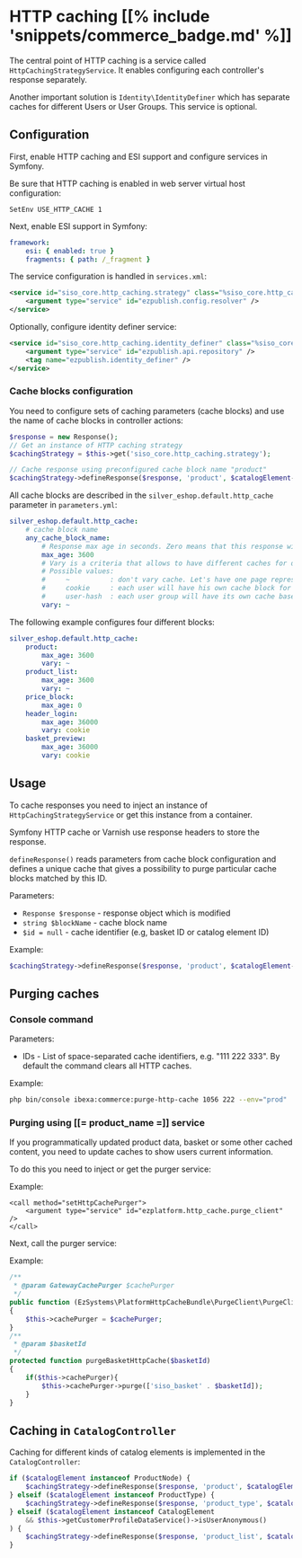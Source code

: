 # HTTP caching [[% include 'snippets/commerce_badge.md' %]]

The central point of HTTP caching is a service called `HttpCachingStrategyService`.
It enables configuring each controller's response separately.

Another important solution is `Identity\IdentityDefiner`
which has separate caches for different Users or User Groups. This service is optional.

## Configuration

First, enable HTTP caching and ESI support and configure services in Symfony.

Be sure that HTTP caching is enabled in web server virtual host configuration:

```
SetEnv USE_HTTP_CACHE 1
```

Next, enable ESI support in Symfony:

``` yaml
framework:
    esi: { enabled: true }
    fragments: { path: /_fragment }
```

The service configuration is handled in `services.xml`:

``` xml
<service id="siso_core.http_caching.strategy" class="%siso_core.http_caching.strategy.class%">
    <argument type="service" id="ezpublish.config.resolver" />
</service>
```

Optionally, configure identity definer service:

``` xml
<service id="siso_core.http_caching.identity_definer" class="%siso_core.http_caching.identity_definer.class%">
    <argument type="service" id="ezpublish.api.repository" />
    <tag name="ezpublish.identity_definer" />
</service>
```

### Cache blocks configuration

You need to configure sets of caching parameters (cache blocks) and use the name of cache blocks in controller actions:

``` php
$response = new Response();
// Get an instance of HTTP caching strategy
$cachingStrategy = $this->get('siso_core.http_caching.strategy');

// Cache response using preconfigured cache block name "product"
$cachingStrategy->defineResponse($response, 'product', $catalogElement->cacheIdentifier);
```

All cache blocks are described in the `silver_eshop.default.http_cache` parameter in `parameters.yml`:

``` yaml
silver_eshop.default.http_cache:
    # cache block name
    any_cache_block_name:
        # Response max age in seconds. Zero means that this response will not be cached.
        max_age: 3600
        # Vary is a criteria that allows to have different caches for different users or user groups.
        # Possible values:
        #     ~          : don't vary cache. Let's have one page representation for everybody.
        #     cookie     : each user will have his own cache block for this response
        #     user-hash  : each user group will have its own cache based on IdentityDefiner.
        vary: ~
```

The following example configures four different blocks:

``` yaml
silver_eshop.default.http_cache:
    product:
        max_age: 3600
        vary: ~
    product_list:
        max_age: 3600
        vary: ~
    price_block:
        max_age: 0
    header_login:
        max_age: 36000
        vary: cookie
    basket_preview:
        max_age: 36000
        vary: cookie
```

## Usage

To cache responses you need to inject an instance of `HttpCachingStrategyService`
or get this instance from a container.

Symfony HTTP cache or Varnish use response headers to store the response. 

`defineResponse()` reads parameters from cache block configuration and defines a unique cache
that gives a possibility to purge particular cache blocks matched by this ID. 

Parameters:

- `Response $response` - response object which is modified
- `string $blockName` - cache block name
- `$id = null` - cache identifier (e.g, basket ID or catalog element ID)

Example:

``` php
$cachingStrategy->defineResponse($response, 'product', $catalogElement->cacheIdentifier);
```

## Purging caches

### Console command

Parameters:

- IDs - List of space-separated cache identifiers, e.g. "111 222 333". By default the command clears all HTTP caches.

Example:

``` bash
php bin/console ibexa:commerce:purge-http-cache 1056 222 --env="prod"
```

### Purging using [[= product_name =]] service

If you programmatically updated product data, basket or some other cached content,
you need to update caches to show users current information.

To do this you need to inject or get the purger service:

Example:

``` 
<call method="setHttpCachePurger">
    <argument type="service" id="ezplatform.http_cache.purge_client" />
</call>
```

Next, call the purger service:

Example:

``` php
/**
 * @param GatewayCachePurger $cachePurger
 */
public function (EzSystems\PlatformHttpCacheBundle\PurgeClient\PurgeClientInterface $cachePurger)
{
    $this->cachePurger = $cachePurger;
}
/**
 * @param $basketId
 */
protected function purgeBasketHttpCache($basketId)
{
    if($this->cachePurger){
        $this->cachePurger->purge(['siso_basket' . $basketId]);
    }
}
```

## Caching in `CatalogController`

Caching for different kinds of catalog elements is implemented in the `CatalogController`:

``` php
if ($catalogElement instanceof ProductNode) {
    $cachingStrategy->defineResponse($response, 'product', $catalogElement->cacheIdentifier);
} elseif ($catalogElement instanceof ProductType) {
    $cachingStrategy->defineResponse($response, 'product_type', $catalogElement->cacheIdentifier);
} elseif ($catalogElement instanceof CatalogElement
    && $this->getCustomerProfileDataService()->isUserAnonymous()
) {
    $cachingStrategy->defineResponse($response, 'product_list', $catalogElement->cacheIdentifier);
}
```
